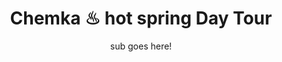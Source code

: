 ---
layout: destination
category: daytrip
permalink: /:categories/:title/
title: Chemka ♨ hot spring Day Tour 
subtitle: sub goes here!
sys:
  id: "002"
  icon: 🏊
  circuit: Northen Circuit
  category: day_trip
  url_slug: chemka-hotspring-tour

  fields:
    title: Chemka ♨ hot spring Day Tour s
    review: ✌️ Great experience when the weather holds
    price: 10.99
    best_time: 🌞 <b>july - nov </b> | <b>jan - march</b>
    image:
      fields:
        alt: Chemka ♨ hot spring Day Tour
        file:
          url: "./img/bird-1.jpg"

image_corousel:
  - img/uploads/bird-1.jpg
  - img/uploads/bird-2.jpg
  - img/uploads/bao-tree.jpeg
  - img/uploads/hipo.jpeg

overview:


  intro: >
    A short but bumpy drive from Moshi are the clear, turquoise waters of the Chemka Hot Springs, 
    an oasis of geothermal warmth that bubbles up from underground. <br> 🥳  <br>
    Surrounded by lush forest alive with birdsong and the call of monkeys, 
    the Chemka Hot Springs is an ideal place to ease those tired legs after a strenuous ascent up Kilimanjaro. 
    They’re a little bit of heaven that’s perfect for a daytrip, and those warm blue waters invite you to linger, swim or explore. 
    Return refreshed, revitalised and relaxed. And if you really don’t want to leave just yet, we can organise and afternoon barbie or even an overnight stay.

  tour_details:
    when: Daily at 3 pm, except Sunday (Please note, this tour starts at 3.15PM from 1 April to 2 November).
    duration: 4 hours
    language: English. This tour is also available in French from April.
    price_includes: includes visit guided and transport.
    transport: Comfortable roomy air-conditioned private bus.
    itinerary: Barcelona > Parc Natural de Montserrat > Sanctuary (Monastery, Basilica, Chapel of the Virgin) > Free time > return to Barcelona.

  setting:
    activities: "You will swim ,🍲 eat, drink and 🤣laugh alot!"
    hashtags: >
      "Underground springs pond#️⃣warm  clear clean water#️⃣ideal for swimming.#️⃣very deep, in some places up to 10 meters"

  included:
    - Travel Insurance
    - Pot
    - Some real pot
    - Then some dop dop chopps

  excluded:
    - Vapours (You can bring Your own)

  remarks:
    - This tour involves some walking so wear comfortable shoes.
    - Dress a bit warmer for Montserrat, it is colder than the city.
    - Silence must be kept inside the church so the guide will give all the explanations outside.
    - This is not a wheelchair accessible tour.


experience:
  what_to_see:
    - Montserrat, the “serrated mountain,” towers 4,000 feet intro the sky, with its jagged peaks and finger-like shapes. It’s a mesmerizing sight from miles away, even better as you enter the natural park. The view unfolds around you on the drive to the monastery.

    - The Santa Maria de Montserrat Abbey dates back to the 11th century, although it was rebuilt in the 19th century. It melds intro the mountainside and still serves as a home to nearly 80 monks.


    - The abbey has always played an important role in the spiritual life of Catalonia; it’s a rite of passage to hike the mountain to watch the sunrise from the top of Montserrat.

    - On the tour, you’ll have time to explore Montserrat on your own and take pictures of the amazing views. For a truly spectacular sight, take the funicular to St. Joan’s Chapel (not included in the tour) if there’s enough time.

expect:
  fields:
    video: 
      file:
        url: <iframe width="560" height="315" src="https://www.youtube.com/embed/8yO2MI0p8Zk" frameborder="0" allow="accelerometer; autoplay; encrypted-media; gyroscope; picture-in-picture" allowfullscreen></iframe>

itinerary:
  - Meet in front of the Hotel Olivia Plaza in the Plaça Catalunya at 3 pm (3:15 pm April through November). Plan to arrive 15 minutes before the departure time.
  - Scenic drive to Montserrat

  - Parc Natural de Montserrat

  - Approximately one hour to explore Montserrat on your own

  - Return ride to Plaça Catalunya

remarks:
  - Book in advance, since this is one of our most popular day tours. The tour runs six days a week, so you can easily fit it intro your Barcelona vacation.

  - This can be encouporated in other packeges too, please create your bucket list and send it to us to we can create you a quote!

---